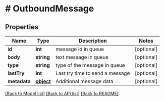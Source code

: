 # # OutboundMessage

## Properties

Name | Type | Description | Notes
------------ | ------------- | ------------- | -------------
**id** | **int** | message id in queue | [optional] 
**body** | **string** | text message in queue | [optional] 
**type** | **string** | type of the message in queue | [optional] 
**lastTry** | **int** | Last try time to send a message | [optional] 
**metadata** | [**object**](.md) | Additional message data | [optional] 

[[Back to Model list]](../../README.md#documentation-for-models) [[Back to API list]](../../README.md#documentation-for-api-endpoints) [[Back to README]](../../README.md)


